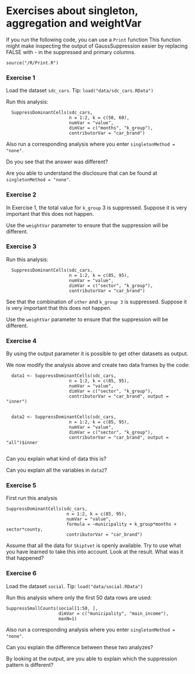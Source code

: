 

# Exercises about singleton, aggregation and weightVar


If you run the following code, you can use a `Print` function
This function might make  inspecting the output of GaussSuppression
easier by replacing FALSE with - in the suppressed and primary columns.

`source("/R/Print.R")`



### Exercise 1
Load the dataset `sdc_cars`. Tip: `load("data/sdc_cars.RData")`

Run this analysis:
```
  SuppressDominantCells(sdc_cars, 
                        n = 1:2, k = c(50, 60), 
                        numVar = "value", 
                        dimVar = c("months", "k_group"), 
                        contributorVar = "car_brand")
```

Also run a corresponding analysis where you enter `singletonMethod = "none"`.

Do you see that the answer was different?

Are you able to understand the disclosure that can be found at `singletonMethod = "none"`.





### Exercise 2


In Exercise 1, the total value for `k_group` 3 is suppressed. Suppose it is very important that this does not happen.

Use the `weightVar` parameter to ensure that the suppression will be different.



### Exercise 3

Run this analysis:

```
  SuppressDominantCells(sdc_cars, 
                        n = 1:2, k = c(85, 95), 
                        numVar = "value", 
                        dimVar = c("sector", "k_group"), 
                        contributorVar = "car_brand")
```

See that the combination of `other` and `k_group 3` is suppressed. Suppose it is very important that this does not happen.

Use the `weightVar` parameter to ensure that the suppression will be different.



### Exercise 4

By using the output parameter it is possible to get other datasets as output.

We now modify the analysis above and create two data frames by the code:

```
  data1 <- SuppressDominantCells(sdc_cars, 
                        n = 1:2, k = c(85, 95), 
                        numVar = "value", 
                        dimVar = c("sector", "k_group"), 
                        contributorVar = "car_brand", output = "inner")
                    
  
  data2 <- SuppressDominantCells(sdc_cars, 
                        n = 1:2, k = c(85, 95), 
                        numVar = "value", 
                        dimVar = c("sector", "k_group"), 
                        contributorVar = "car_brand", output = "all")$inner
                        
```

Can you explain what kind of data this is?

Can you explain all the variables in `data2`?



### Exercise 5

First run this analysis

```
SuppressDominantCells(sdc_cars,
                       n = 1:2, k = c(85, 95),
                       numVar = "value",
                       formula = ~municipality + k_group*months + sector*county,
                       contributorVar = "car_brand")
```

Assume that all the data for `Skiptvet` is openly available.
Try to use what you have learned to take this into account.
Look at the result.
What was it that happened?



### Exercise 6

Load the dataset `social`. Tip: `load("data/social.RData")`


Run this analysis where only the first 50 data rows are used:

```
SuppressSmallCounts(social[1:50, ], 
                    dimVar = c("municipality", "main_income"), 
                    maxN=1)

```

Also run a corresponding analysis where you enter `singletonMethod = "none"`.

Can you explain the difference between these two analyzes?


By looking at the output, are you able to explain which the suppression pattern is different?

